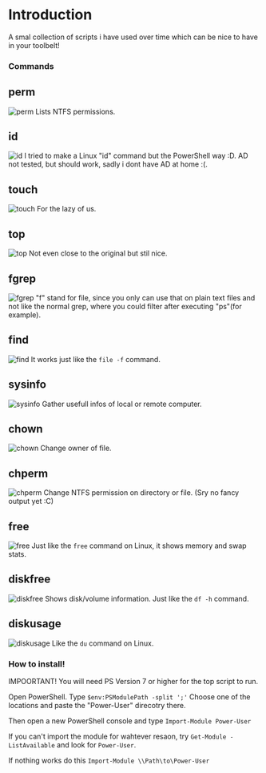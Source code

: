 # Introduction #
A smal collection of scripts i have used over time which can be nice to have in your toolbelt!

### Commands ###

## perm ##
![perm](https://github.com/seyo-IV/PowerShell-Power-User-Module/blob/main/images/perm.png)
Lists NTFS permissions.

## id ##
![id](https://github.com/seyo-IV/PowerShell-Power-User-Module/blob/main/images/id.png)
I tried to make a Linux "id" command but the PowerShell way :D. AD not tested, but should work, sadly i dont have AD at home :(.

## touch ##
![touch](https://github.com/seyo-IV/PowerShell-Power-User-Module/blob/main/images/touch.png)
For the lazy of us.

## top ##
![top](https://github.com/seyo-IV/PowerShell-Power-User-Module/blob/main/images/top.png)
Not even close to the original but stil nice.

## fgrep ##
![fgrep](https://github.com/seyo-IV/PowerShell-Power-User-Module/blob/main/images/fgrep.png)
"f" stand for file, since you only can use that on plain text files and not like the normal grep, where you could filter after executing "ps"(for example).

## find ##
![find](https://github.com/seyo-IV/PowerShell-Power-User-Module/blob/main/images/find.png)
It works just like the ```file -f``` command.

## sysinfo ##
![sysinfo](https://github.com/seyo-IV/PowerShell-Power-User-Module/blob/main/images/sysinfo.png)
Gather usefull infos of local or remote computer.

## chown ##
![chown](https://github.com/seyo-IV/PowerShell-Power-User-Module/blob/main/images/chown.png)
Change owner of file.

## chperm ##
![chperm](https://github.com/seyo-IV/PowerShell-Power-User-Module/blob/main/images/chperm.png)
Change NTFS permission on directory or file. (Sry no fancy output yet :C)

## free ##
![free](https://github.com/seyo-IV/PowerShell-Power-User-Module/blob/main/images/free.png)
Just like the ```free``` command on Linux, it shows memory and swap stats.

## diskfree ##
![diskfree](https://github.com/seyo-IV/PowerShell-Power-User-Module/blob/main/images/diskfree.png)
Shows disk/volume information. Just like the ```df -h``` command.

## diskusage ##
![diskusage](https://github.com/seyo-IV/PowerShell-Power-User-Module/blob/main/images/diskusage.png)
Like the ```du``` command on Linux.

### How to install! ###
IMPOORTANT! You will need PS Version 7 or higher for the top script to run.

Open PowerShell.
Type ```$env:PSModulePath -split ';'```
Choose one of the locations and paste the "Power-User" direcotry there.

Then open a new PowerShell console and type ```Import-Module Power-User```

If you can't import the module for wahtever resaon, try ```Get-Module -ListAvailable``` and look for ```Power-User```.

If nothing works do this ```Import-Module \\Path\to\Power-User```
